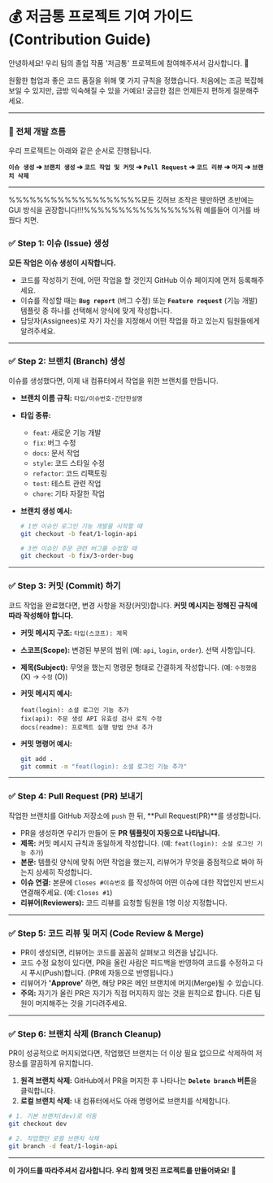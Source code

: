 # 💰 저금통 프로젝트 기여 가이드 (Contribution Guide)

안녕하세요! 우리 팀의 졸업 작품 '저금통' 프로젝트에 참여해주셔서 감사합니다. 🎉

원활한 협업과 좋은 코드 품질을 위해 몇 가지 규칙을 정했습니다. 처음에는 조금 복잡해 보일 수 있지만, 금방 익숙해질 수 있을 거예요! 궁금한 점은 언제든지 편하게 질문해주세요.

---

### 📌 전체 개발 흐름

우리 프로젝트는 아래와 같은 순서로 진행됩니다.

**`이슈 생성` ➔ `브랜치 생성` ➔ `코드 작업 및 커밋` ➔ `Pull Request` ➔ `코드 리뷰` ➔ `머지` ➔ `브랜치 삭제`**

---

%%%%%%%%%%%%%%%%%%%모든 깃허브 조작은 웬만하면 초반에는 GUI 방식을 권장합니다!!!%%%%%%%%%%%%%%%%뭐 예를들어 이거를 바꿨다 치면.


### ✅ Step 1: 이슈 (Issue) 생성

**모든 작업은 이슈 생성이 시작합니다.**

- 코드를 작성하기 전에, 어떤 작업을 할 것인지 GitHub 이슈 페이지에 먼저 등록해주세요.
- 이슈를 작성할 때는 **`Bug report`** (버그 수정) 또는 **`Feature request`** (기능 개발) 템플릿 중 하나를 선택해서 양식에 맞게 작성합니다.
- 담당자(Assignees)로 자기 자신을 지정해서 어떤 작업을 하고 있는지 팀원들에게 알려주세요.

---

### ✅ Step 2: 브랜치 (Branch) 생성

이슈를 생성했다면, 이제 내 컴퓨터에서 작업을 위한 브랜치를 만듭니다.

- **브랜치 이름 규칙:** `타입/이슈번호-간단한설명`
- **타입 종류:**
    - `feat`: 새로운 기능 개발
    - `fix`: 버그 수정
    - `docs`: 문서 작업
    - `style`: 코드 스타일 수정
    - `refactor`: 코드 리팩토링
    - `test`: 테스트 관련 작업
    - `chore`: 기타 자잘한 작업

- **브랜치 생성 예시:**
  ```bash
  # 1번 이슈인 로그인 기능 개발을 시작할 때
  git checkout -b feat/1-login-api

  # 3번 이슈인 주문 관련 버그를 수정할 때
  git checkout -b fix/3-order-bug
  ```

---

### ✅ Step 3: 커밋 (Commit) 하기

코드 작업을 완료했다면, 변경 사항을 저장(커밋)합니다. **커밋 메시지는 정해진 규칙에 따라 작성해야 합니다.**

- **커밋 메시지 구조:** `타입(스코프): 제목`
- **스코프(Scope):** 변경된 부분의 범위 (예: `api`, `login`, `order`). 선택 사항입니다.
- **제목(Subject):** 무엇을 했는지 명령문 형태로 간결하게 작성합니다. (예: `수정했음` (X) → `수정` (O))

- **커밋 메시지 예시:**
  ```
  feat(login): 소셜 로그인 기능 추가
  fix(api): 주문 생성 API 유효성 검사 로직 수정
  docs(readme): 프로젝트 실행 방법 안내 추가
  ```

- **커밋 명령어 예시:**
  ```bash
  git add .
  git commit -m "feat(login): 소셜 로그인 기능 추가"
  ```

---

### ✅ Step 4: Pull Request (PR) 보내기

작업한 브랜치를 GitHub 저장소에 `push` 한 뒤, **Pull Request(PR)**를 생성합니다.

- PR을 생성하면 우리가 만들어 둔 **PR 템플릿이 자동으로 나타납니다.**
- **제목:** 커밋 메시지 규칙과 동일하게 작성합니다. (예: `feat(login): 소셜 로그인 기능 추가`)
- **본문:** 템플릿 양식에 맞춰 어떤 작업을 했는지, 리뷰어가 무엇을 중점적으로 봐야 하는지 상세히 작성합니다.
- **이슈 연결:** 본문에 `Closes #이슈번호` 를 작성하여 어떤 이슈에 대한 작업인지 반드시 연결해주세요. (예: `Closes #1`)
- **리뷰어(Reviewers):** 코드 리뷰를 요청할 팀원을 1명 이상 지정합니다.

---

### ✅ Step 5: 코드 리뷰 및 머지 (Code Review & Merge)

- PR이 생성되면, 리뷰어는 코드를 꼼꼼히 살펴보고 의견을 남깁니다.
- 코드 수정 요청이 있다면, PR을 올린 사람은 피드백을 반영하여 코드를 수정하고 다시 푸시(Push)합니다. (PR에 자동으로 반영됩니다.)
- 리뷰어가 **'Approve'** 하면, 해당 PR은 메인 브랜치에 머지(Merge)될 수 있습니다.
- **주의:** 자기가 올린 PR은 자기가 직접 머지하지 않는 것을 원칙으로 합니다. 다른 팀원이 머지해주는 것을 기다려주세요.

---

### ✅ Step 6: 브랜치 삭제 (Branch Cleanup)

PR이 성공적으로 머지되었다면, 작업했던 브랜치는 더 이상 필요 없으므로 삭제하여 저장소를 깔끔하게 유지합니다.

1.  **원격 브랜치 삭제:** GitHub에서 PR을 머지한 후 나타나는 **`Delete branch` 버튼**을 클릭합니다.
2.  **로컬 브랜치 삭제:** 내 컴퓨터에서도 아래 명령어로 브랜치를 삭제합니다.

   ```bash
   # 1. 기본 브랜치(dev)로 이동
   git checkout dev

   # 2. 작업했던 로컬 브랜치 삭제
   git branch -d feat/1-login-api
   ```

---

**이 가이드를 따라주셔서 감사합니다. 우리 함께 멋진 프로젝트를 만들어봐요!** 💪
